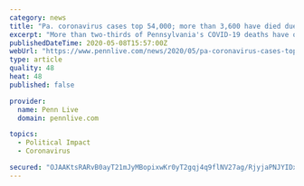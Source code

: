 ```yaml
---
category: news
title: "Pa. coronavirus cases top 54,000; more than 3,600 have died due to COVID-19"
excerpt: "More than two-thirds of Pennsylvania's COVID-19 deaths have occurred in long-term care facilities, such as nursing homes. The data comes as Gov. Tom Wolf extended the stay-at-home order for much of Pennsylvania until June 4."
publishedDateTime: 2020-05-08T15:57:00Z
webUrl: "https://www.pennlive.com/news/2020/05/pa-coronavirus-cases-top-54000-more-than-3600-have-died-due-to-covid-19.html"
type: article
quality: 48
heat: 48
published: false

provider:
  name: Penn Live
  domain: pennlive.com

topics:
  - Political Impact
  - Coronavirus

secured: "OJAAKtsRARvB0ayT21mJyMBopixwKr0yT2gqj4q9flNV27ag/RjyjaPNJYIDxny0dSrgl3RypHBKsKWa7OTbJB0aIvBQ/uVkzZqr3dawxdr8bsK1TYGoWbgSQwLRHEs2pP3cFkCFTXEGQ628CbCBuElGFGeOCwor3J0C1ZwaPV38gq7RFr5/NbcUPLhjTc3lhOTk0Q2C/B0RYveN092ZDYcj672JjjZV7z8TVeWGRDiocKAExcJpyBJ5drzG2ifALUmmXCPJiaWWGR6X398A9B+GV03ZDtutPn+0xRNyD7WgjP+nEmLhgDo0vaaKuV6O90FFMPgEubTeYMccpd2SdtcQcmRuttI2Tgbj57uhmH8K8KJnGIzkn4vLQXKwRjWKMgEEjGyonB6Q5Gce9p6Ot8ytScaqDj21p9rw8SAwm6A3FD1vYVUgvb1kBcOkK7negMtZqXxLzPBCdBZUMg3XgeQnA7XYn+4C62wTzkN/3O4=;ZmV3+1WwgvjPil7trraj8A=="
---
```


